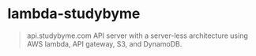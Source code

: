 # lambda-studybyme
> api.studybyme.com API server with a server-less architecture using AWS lambda, API gateway, S3, and DynamoDB.
